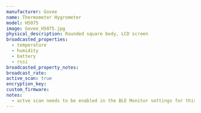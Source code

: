 ```yaml
---
manufacturer: Govee
name: Thermometer Hygrometer
model: H5075
image: Govee_H5075.jpg
physical_description: Rounded square body, LCD screen
broadcasted_properties:
  - temperature
  - humidity
  - battery
  - rssi
broadcasted_property_notes:
broadcast_rate:
active_scan: true
encryption_key:
custom_firmware:
notes:
  - actve scan needs to be enabled in the BLE Monitor settings for this sensor to work.
---
```

